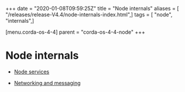 +++
date = "2020-01-08T09:59:25Z"
title = "Node internals"
aliases = [ "/releases/release-V4.4/node-internals-index.html",]
tags = [ "node", "internals",]

[menu.corda-os-4-4]
parent = "corda-os-4-4-node"
+++


# Node internals


* [Node services](node-services.md)

* [Networking and messaging](messaging.md)



